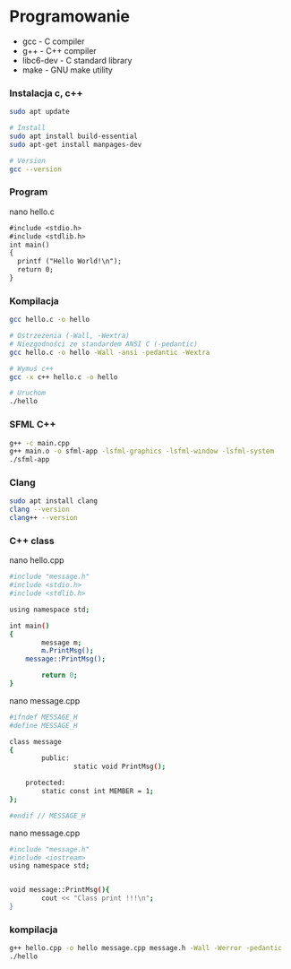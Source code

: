 # Programowanie 
 - gcc - C compiler
 - g++ - C++ compiler
 - libc6-dev - C standard library
 - make - GNU make utility

### Instalacja c, c++
```bash
sudo apt update

# Install
sudo apt install build-essential
sudo apt-get install manpages-dev

# Version
gcc --version
```

### Program
nano hello.c
```gcc
#include <stdio.h>
#include <stdlib.h>
int main()
{
  printf ("Hello World!\n");
  return 0;
}
```

### Kompilacja
```bash
gcc hello.c -o hello

# Ostrzeżenia (-Wall, -Wextra)
# Niezgodności ze standardem ANSI C (-pedantic)
gcc hello.c -o hello -Wall -ansi -pedantic -Wextra

# Wymuś c++
gcc -x c++ hello.c -o hello

# Uruchom
./hello
```

### SFML C++
```bash
g++ -c main.cpp
g++ main.o -o sfml-app -lsfml-graphics -lsfml-window -lsfml-system
./sfml-app
```

### Clang
```bash
sudo apt install clang
clang --version
clang++ --version
```

### C++ class
nano hello.cpp
```bash
#include "message.h"
#include <stdio.h>
#include <stdlib.h>

using namespace std;

int main()
{
        message m;
        m.PrintMsg();
	message::PrintMsg();

        return 0;
}
```

nano message.cpp
```bash
#ifndef MESSAGE_H
#define MESSAGE_H

class message
{
        public:
                static void PrintMsg();

	protected:
		static const int MEMBER = 1;
};

#endif // MESSAGE_H
```

nano message.cpp
```bash
#include "message.h"
#include <iostream>
using namespace std;


void message::PrintMsg(){
        cout << "Class print !!!\n";
}
```

### kompilacja
```bash
g++ hello.cpp -o hello message.cpp message.h -Wall -Werror -pedantic
./hello
```
